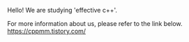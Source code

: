 Hello! We are studying 'effective c++'.

For more information about us, please refer to the link below.
https://cppmm.tistory.com/
